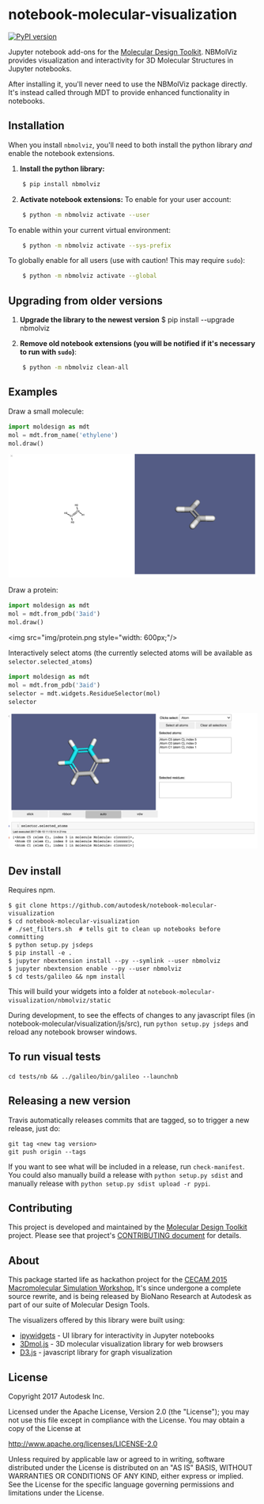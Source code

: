 notebook-molecular-visualization
===============================
[![PyPI version](https://badge.fury.io/py/nbmolviz.svg)](https://badge.fury.io/py/nbmolviz)

Jupyter notebook add-ons for the [Molecular Design Toolkit](https://github.com/Autodesk/molecular-design-toolkit). NBMolViz provides visualization and interactivity for 3D Molecular Structures in Jupyter notebooks.

After installing it, you'll never need to use the NBMolViz package directly. It's instead called through MDT to provide enhanced functionality in notebooks. 

## Installation
When you install `nbmolviz`, you'll need to both install the python library _and_ enable the notebook extensions. 

1. **Install the python library:**
```bash
    $ pip install nbmolviz
```
    
2. **Activate notebook extensions:**
To enable for your user account:
```bash
    $ python -m nbmolviz activate --user
```
       
To enable within your current virtual environment:
```bash
    $ python -m nbmolviz activate --sys-prefix
```

To globally enable for all users (use with caution! This may require `sudo`):
```bash
    $ python -m nbmolviz activate --global
```

## Upgrading from older versions

1. **Upgrade the library to the newest version**
    $ pip install --upgrade nbmolviz

2. **Remove old notebook extensions (you will be notified if it's necessary to run with `sudo`)**:
```bash
    $ python -m nbmolviz clean-all
```


## Examples

Draw a small molecule:
```python
import moldesign as mdt
mol = mdt.from_name('ethylene')
mol.draw()
```
<img src="img/smallmol.png" style="width: 600px;"/>

Draw a protein:
```python
import moldesign as mdt
mol = mdt.from_pdb('3aid')
mol.draw()
```
<img src="img/protein.png style="width: 600px;"/>


Interactively select atoms (the currently selected atoms will be available as `selector.selected_atoms`)
```python
import moldesign as mdt
mol = mdt.from_pdb('3aid')
selector = mdt.widgets.ResidueSelector(mol)
selector
```
<img src="img/selector.png" style="width: 600px;"/>


## Dev install
Requires npm.

    $ git clone https://github.com/autodesk/notebook-molecular-visualization
    $ cd notebook-molecular-visualization
    # ./set_filters.sh  # tells git to clean up notebooks before committing
    $ python setup.py jsdeps
    $ pip install -e .
    $ jupyter nbextension install --py --symlink --user nbmolviz
    $ jupyter nbextension enable --py --user nbmolviz
    $ cd tests/galileo && npm install
    
This will build your widgets into a folder at `notebook-molecular-visualization/nbmolviz/static`

During development, to see the effects of changes to any javascript files (in notebook-molecular/visualization/js/src), run `python setup.py jsdeps` and reload any notebook browser windows.

## To run visual tests
`cd tests/nb && ../galileo/bin/galileo --launchnb`

## Releasing a new version
Travis automatically releases commits that are tagged, so to trigger a new release, just do:

    git tag <new tag version>
    git push origin --tags

If you want to see what will be included in a release, run `check-manifest`.  You could also manually build a release with `python setup.py sdist` and manually release with `python setup.py sdist upload -r pypi`.

## Contributing

This project is developed and maintained by the [Molecular Design Toolkit](https://github.com/autodesk/molecular-design-toolkit) project. Please see that project's [CONTRIBUTING document](https://github.com/autodesk/molecular-design-toolkit/CONTRIBUTING.md) for details.


## About
This package started life as hackathon project for the <a href="http://www.cecam.org/workshop-1214.html">CECAM 2015 Macromolecular Simulation Workshop.</a> It's since undergone a complete source rewrite, and is being released by BioNano Research at Autodesk as part of our suite of Molecular Design Tools.

The visualizers offered by this library were built using:
  - <a href="https://github.com/jupyter/ipywidgets">ipywidgets</a> - UI library for interactivity in Jupyter notebooks
  - <a href="http://3dmol.csb.pitt.edu/doc/index.html">3Dmol.js</a> - 3D molecular visualization library for web browsers
  - <a href="http://d3js.org/">D3.js</a> - javascript library for graph visualization



## License

Copyright 2017 Autodesk Inc.

Licensed under the Apache License, Version 2.0 (the "License"); you may not use this file except in compliance with the License. You may obtain a copy of the License at

http://www.apache.org/licenses/LICENSE-2.0

Unless required by applicable law or agreed to in writing, software distributed under the License is distributed on an "AS IS" BASIS, WITHOUT WARRANTIES OR CONDITIONS OF ANY KIND, either express or implied. See the License for the specific language governing permissions and limitations under the License.
